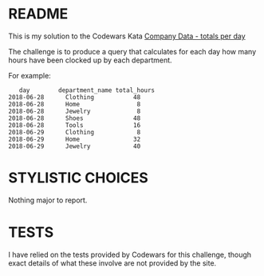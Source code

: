 # README

This is my solution to the Codewars Kata [Company Data - totals per day](https://www.codewars.com/kata/sql-data-company-data-totals-per-day/train/sql)

The challenge is to produce a query that calculates for each day how many hours have been
clocked up by each department.


For example:

       day        department_name total_hours
    2018-06-28      Clothing           48
    2018-06-28      Home                8
    2018-06-28      Jewelry             8
    2018-06-28      Shoes              48
    2018-06-28      Tools              16
    2018-06-29      Clothing            8
    2018-06-29      Home               32
    2018-06-29      Jewelry            40


# STYLISTIC CHOICES

Nothing major to report.


# TESTS

I have relied on the tests provided by Codewars for this challenge, though exact
details of what these involve are not provided by the site.
